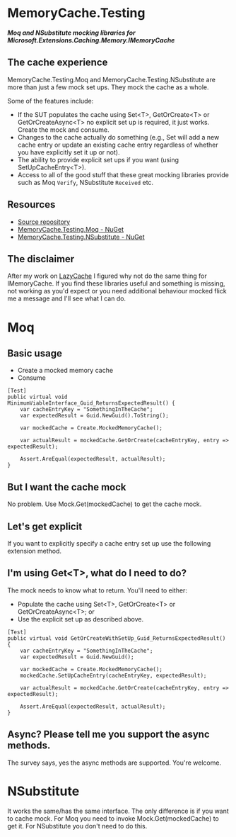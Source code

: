 # MemoryCache.Testing
__*Moq and NSubstitute mocking libraries for Microsoft.Extensions.Caching.Memory.IMemoryCache*__

## The cache experience
MemoryCache.Testing.Moq and MemoryCache.Testing.NSubstitute are more than just a few mock set ups. They mock the cache as a whole.

Some of the features include:
- If the SUT populates the cache using Set\<T>, GetOrCreate\<T> or GetOrCreateAsync\<T> no explicit set up is required, it just works. Create the mock and consume.
- Changes to the cache actually do something (e.g., Set will add a new cache entry or update an existing cache entry regardless of whether you have explicitly set it up or not).
- The ability to provide explicit set ups if you want (using SetUpCacheEntry\<T>).
- Access to all of the good stuff that these great mocking libraries provide such as Moq ```Verify```, NSubstitute ```Received``` etc. 

## Resources
- [Source repository](https://github.com/rgvlee/MemoryCache.Testing)
- [MemoryCache.Testing.Moq - NuGet](https://www.nuget.org/packages/MemoryCache.Testing.Moq/)
- [MemoryCache.Testing.NSubstitute - NuGet](https://www.nuget.org/packages/MemoryCache.Testing.NSubstitute/)

## The disclaimer
After my work on [LazyCache](https://github.com/rgvlee/LazyCache.Testing) I figured why not do the same thing for IMemoryCache. If you find these libraries useful and something is missing, not working as you'd expect or you need additional behaviour mocked flick me a message and I'll see what I can do.

# Moq
## Basic usage
- Create a mocked memory cache
- Consume

```
[Test]
public virtual void MinimumViableInterface_Guid_ReturnsExpectedResult() {
    var cacheEntryKey = "SomethingInTheCache";
    var expectedResult = Guid.NewGuid().ToString();

    var mockedCache = Create.MockedMemoryCache();

    var actualResult = mockedCache.GetOrCreate(cacheEntryKey, entry => expectedResult);

    Assert.AreEqual(expectedResult, actualResult);
}
```

## But I want the cache mock
No problem. Use Mock.Get(mockedCache) to get the cache mock.

## Let's get explicit
If you want to explicitly specify a cache entry set up use the following extension method.

## I'm using Get\<T>, what do I need to do?
The mock needs to know what to return. You'll need to either:
- Populate the cache using Set\<T>, GetOrCreate\<T> or GetOrCreateAsync\<T>; or
- Use the explicit set up as described above.

```
[Test]
public virtual void GetOrCreateWithSetUp_Guid_ReturnsExpectedResult() {
    var cacheEntryKey = "SomethingInTheCache";
    var expectedResult = Guid.NewGuid();

    var mockedCache = Create.MockedMemoryCache();
    mockedCache.SetUpCacheEntry(cacheEntryKey, expectedResult);
    
    var actualResult = mockedCache.GetOrCreate(cacheEntryKey, entry => expectedResult);

    Assert.AreEqual(expectedResult, actualResult);
}
```

## Async? Please tell me you support the async methods.
The survey says, yes the async methods are supported. You're welcome.

# NSubstitute
It works the same/has the same interface. The only difference is if you want to cache mock. For Moq you need to invoke Mock.Get(mockedCache) to get it. For NSubstitute you don't need to do this.